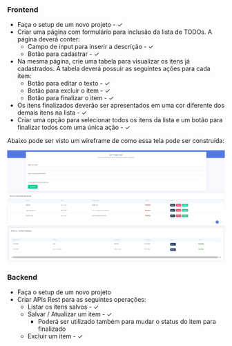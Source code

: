 ### Frontend

- Faça o setup de um novo projeto - &#10003;
- Criar uma página com formulário para inclusão da lista de TODOs. A página deverá conter:
  - Campo de input para inserir a descrição - &#10003;
  - Botão para cadastrar - &#10003;
- Na mesma página, crie uma tabela para visualizar os itens já cadastrados. A tabela deverá possuir as seguintes ações para cada item:
  - Botão para editar o texto - &#10003;
  - Botão para excluir o item - &#10003;
  - Botão para finalizar o item - &#10003;
- Os itens finalizados deverão ser apresentados em uma cor diferente dos demais itens na lista - &#10003;
- Criar uma opção para selecionar todos os itens da lista e um botão para finalizar todos com uma única ação - &#10003;

Abaixo pode ser visto um wireframe de como essa tela pode ser construída:

![Wireframe TODO List App](./images/wireframe-todolist-app.png)

### Backend

- Faça o setup de um novo projeto
- Criar APIs Rest para as seguintes operações:
  - Listar os itens salvos - &#10003;
  - Salvar / Atualizar um item - &#10003;
    - Poderá ser utilizado também para mudar o status do item para finalizado
  - Excluir um item - &#10003;
  

